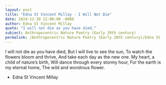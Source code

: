 ```yaml
---
layout: post
title: "Edna St Vincent Millay - I Will Not Die"
date: 2024-12-30 12:00:00 -0000
author: Edna St Vincent Millay
quote: "I will not die as you have died,"
subject: Anthropocentric Nature Poetry (Early 20th century)
permalink: /Anthropocentric Nature Poetry (Early 20th century)/Edna St Vincent Millay/Edna St Vincent Millay - I Will Not Die
---
```


I will not die as you have died,
But I will live to see the sun,
To watch the flowers bloom and thrive,
And take each day as the new one.
My heart, a child of nature’s birth,
Will dance through every stormy hour,
For the earth is my eternal home,
The wild and wondrous flower.

- Edna St Vincent Millay
